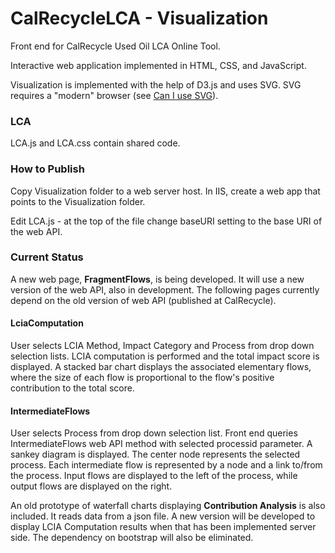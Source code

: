 CalRecycleLCA - Visualization
=============================

Front end for CalRecycle Used Oil LCA Online Tool.

Interactive web application implemented in HTML, CSS, and JavaScript. 

Visualization is implemented with the help of D3.js and uses SVG. SVG requires a "modern" browser (see [Can I use SVG](http://caniuse.com/svg)). 

### LCA

LCA.js and LCA.css contain shared code.

### How to Publish

Copy Visualization folder to a web server host. 
In IIS, create a web app that points to the Visualization folder.

Edit LCA.js - at the top of the file change baseURI setting to the base URI of the web API.

### Current Status

A new web page, **FragmentFlows**, is being developed. 
It will use a new version of the web API, also in development.
The following pages currently depend on the old version of web API (published at CalRecycle).

#### LciaComputation

User selects LCIA Method, Impact Category and Process from drop down selection lists. LCIA computation is performed and the total impact score is displayed. A stacked bar chart displays the associated elementary flows, where the size of each flow is proportional to the flow's positive contribution to the total score.

#### IntermediateFlows

User selects Process from drop down selection list. Front end queries IntermediateFlows web API method with selected processid parameter. A sankey diagram is displayed. The center node represents the selected process. Each intermediate flow is represented by a node and a link to/from the process. Input flows are displayed to the left of the process, while output flows are displayed on the right.

An old prototype of waterfall charts displaying **Contribution Analysis** is also included. It reads data from a json file. 
A new version will be developed to display LCIA Computation results when that has been implemented server side. The dependency on bootstrap will also be eliminated.